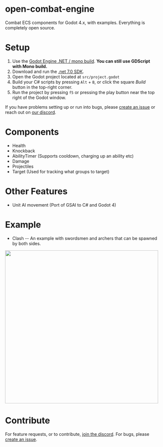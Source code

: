 # open-combat-engine
Combat ECS components for Godot 4.x, with examples. Everything is completely open source.

# Setup
1. Use the [Godot Engine .NET / mono build](https://godotengine.org/download). **You can still use GDScript with Mono build.**
2. Download and run the [.net 7.0 SDK](https://dotnet.microsoft.com/en-us/download).
3. Open the Godot project located at `src/project.godot`
4. Build your C# scripts by pressing `Alt` + `B`, or click the square _Build_ button in the top-right corner.
5. Run the project by pressing `f5` or pressing the play button near the top right of the Godot window.

If you have problems setting up or run into bugs, please [create an issue](https://github.com/wadlo/open-combat-engine/issues/new) or reach out on [our discord](https://discord.gg/h3d8bTbcE2).

# Components
- Health
- Knockback
- AbilityTimer (Supports cooldown, charging up an ability etc)
- Damage
- Projectiles
- Target (Used for tracking what groups to target)

# Other Features
- Unit AI movement (Port of GSAI to C# and Godot 4)

# Example
- Clash -- An example with swordsmen and archers that can be spawned by both sides.
<img src="gifs/Clash.gif" width="500">

# Contribute
For feature requests, or to contribute, [join the discord](https://discord.gg/h3d8bTbcE2).
For bugs, please [create an issue](https://github.com/wadlo/open-combat-engine/issues/new).

